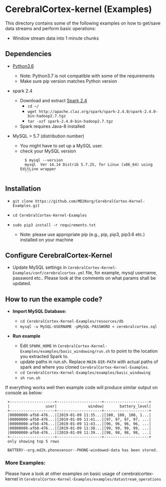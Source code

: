 # CerebralCortex-kernel (Examples)
This directory contains some of the following examples on how to get/save data streams and perform basic operations:

* Window stream data into 1 minute chunks

## Dependencies
* [Python3.6](https://www.python.org/downloads/release/python-360/) 
    - Note: Python3.7 is not compatible with some of the requirements
    - Make sure pip version matches Python version 
* spark 2.4
    - Download and extract [Spark 2.4](https://spark.apache.org/downloads.html)
        - `cd ~/`
        - `wget http://apache.claz.org/spark/spark-2.4.0/spark-2.4.0-bin-hadoop2.7.tgz` 
        - `tar -xzf spark-2.4.0-bin-hadoop2.7.tgz`
    - Spark requires Java-8 installed

* MySQL > 5.7 (distribution number)
    - You might have to set up a MySQL user. 
    - check your MySQL version 
        ```
          $ mysql --version
          mysql  Ver 14.14 Distrib 5.7.25, for Linux (x86_64) using  EditLine wrapper
          ```

## Installation

* `git clone https://github.com/MD2Korg/CerebralCortex-Kernel-Examples.git`
 
* `cd CerebralCortex-Kernel-Examples`

* `sudo pip3 install -r requirements.txt`

    - Note: please use appropriate pip (e.g., pip, pip3, pip3.6 etc.) installed on your machine 

 
## Configure CerebralCortex-Kernel
* Update MySQL settings in `CerebralCortex-Kernel-Examples/conf/cerebralcortex.yml` file, for example, mysql username, password etc.. Please look at the comments on what params shall be updated.

## How to run the example code?
* **Import MySQL Database:**
    - `cd CerebralCortex-Kernel-Examples/resources/db`
    - `mysql -u MySQL-USERNAME -pMySQL-PASSWORD < cerebralcortex.sql `

* **Run example**
    
    - Edit `SPARK_HOME` in `CerebralCortex-Kernel-Examples/examples/basic_windowing/run.sh` to point to the location you extracted Spark to.
	- update paths in run.sh. Replace `MAIN-DIR-PATH` with actual paths of spark and where you cloned `CerebralCortex-Kernel-Examples`.
    - `cd CerebralCortex-Kernel-Examples/examples/basic_windowing`
    - `sh run.sh`

If everything works well then example code will produce similar output on console as below:

``` 
 +--------------------+--------------------+--------------------+
 |                user|              window|       battery_level|
 +--------------------+--------------------+--------------------+
 |00000000-afb8-476...|[2019-01-09 11:35...|[100, 100, 100, 1...|
 |00000000-afb8-476...|[2019-01-09 11:41...|[97, 97, 97, 97, ...|
 |00000000-afb8-476...|[2019-01-09 11:43...|[96, 96, 96, 96, ...|
 |00000000-afb8-476...|[2019-01-09 11:38...|[99, 99, 99, 99, ...|
 |00000000-afb8-476...|[2019-01-09 11:39...|[98, 98, 98, 98, ...|
 +--------------------+--------------------+--------------------+
 only showing top 5 rows
 
 BATTERY--org.md2k.phonesensor--PHONE-windowed-data has been stored.
```

### More Examples:
Please have a look at other examples on basic usage of cerebralcortex-kernel in `CerebralCortex-Kernel-Examples/examples/datastream_operations`